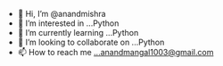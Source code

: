 - 👋 Hi, I’m @anandmishra
- 👀 I’m interested in ...Python
- 🌱 I’m currently learning ...Python
- 💞️ I’m looking to collaborate on ...Python
- 📫 How to reach me ...anandmangal1003@gmail.com

<!---
anandmishra10/anandmishra10 is a ✨ special ✨ repository because its `README.md` (this file) appears on your GitHub profile.
You can click the Preview link to take a look at your changes.
--->
